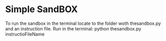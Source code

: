 Simple SandBOX
=====================

To run the sandbox in the terminal locate to the folder woth thesandbox.py and an instruction file.
Run in the terminal:
python thesandbox.py instructioFileName
